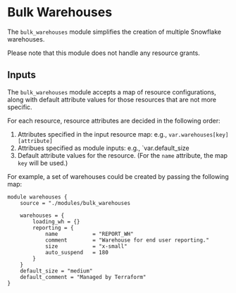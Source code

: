 # Bulk Warehouses

The `bulk_warehouses` module simplifies the creation of multiple Snowflake warehouses.

Please note that this module does not handle any resource grants.

## Inputs

The `bulk_warehouses` module accepts a map of resource configurations, along with
default attribute values for those resources that are not more specific.

For each resource, resource attributes are decided in the following order:

1. Attributes specified in the input resource map: e.g., `var.warehouses[key][attribute]`
2. Attribues specified as module inputs: e.g., `var.default_size 
3. Default attribute values for the resource. (For the `name` attribute, the map `key` will be used.)

For example, a set of warehouses could be created by passing the following map:

```{terraform}
module warehouses {
    source = "./modules/bulk_warehouses

    warehouses = {
        loading_wh = {}
        reporting = {
            name           = "REPORT_WH"
            comment        = "Warehouse for end user reporting."
            size           = "x-small"
            auto_suspend   = 180
        }
    }
    default_size = "medium"
    default_comment = "Managed by Terraform"
}
```

